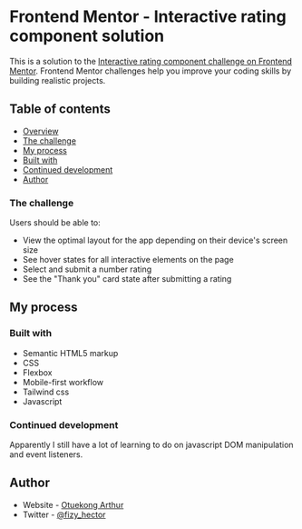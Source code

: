 # Frontend Mentor - Interactive rating component solution

This is a solution to the [Interactive rating component challenge on Frontend Mentor](https://www.frontendmentor.io/challenges/interactive-rating-component-koxpeBUmI). Frontend Mentor challenges help you improve your coding skills by building realistic projects. 

## Table of contents

  - [Overview](#overview)
  - [The challenge](#the-challenge)
  - [My process](#my-process)
  - [Built with](#built-with)
  - [Continued development](#continued-development)
  - [Author](#author)


### The challenge

Users should be able to:

- View the optimal layout for the app depending on their device's screen size
- See hover states for all interactive elements on the page
- Select and submit a number rating
- See the "Thank you" card state after submitting a rating

## My process

### Built with

- Semantic HTML5 markup
- CSS 
- Flexbox
- Mobile-first workflow
- Tailwind css
- Javascript

### Continued development

Apparently I still have a lot of learning to do on javascript DOM manipulation and event listeners.

## Author

- Website - [Otuekong Arthur](https://otuekong-arthur.netlify.app)
- Twitter - [@fizy_hector](https://www.twitter.com/fizy_hector)

